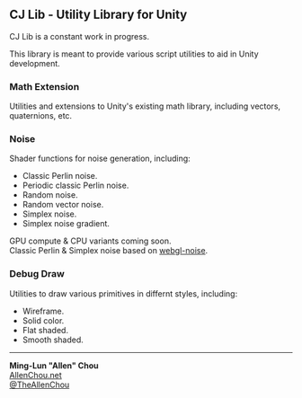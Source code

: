 ## CJ Lib - Utility Library for Unity

CJ Lib is a constant work in progress.

This library is meant to provide various script utilities to aid in Unity development.


### Math Extension

Utilities and extensions to Unity's existing math library, including vectors, quaternions, etc.


### Noise

Shader functions for noise generation, including:  
  * Classic Perlin noise.
  * Periodic classic Perlin noise.
  * Random noise.
  * Random vector noise.
  * Simplex noise.
  * Simplex noise gradient.
  
GPU compute & CPU variants coming soon.   
Classic Perlin & Simplex noise based on [webgl-noise](https://github.com/ashima/webgl-noise).  

### Debug Draw

Utilities to draw various primitives in differnt styles, including:  
  * Wireframe.
  * Solid color.
  * Flat shaded.
  * Smooth shaded.

----
**Ming-Lun "Allen" Chou**  
[AllenChou.net](http://AllenChou.net)  
[@TheAllenChou](http://twitter.com/TheAllenChou)  
